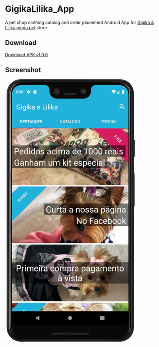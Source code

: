 # GigikaLilika_App

A pet shop clothing catalog and order placement Android App for [Gigika & Lilika moda pet](https://www.facebook.com/gigikalilikamodapet) store.

## Download

[Download APK v1.0.0](https://github.com/evandrosouza89/GigikaLilika_App/blob/master/app/release/Gigika%20Lilika%20v1.0.0.apk)

## Screenshot

![Screenshot](screenshots/screenshot_1.png)
